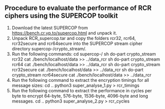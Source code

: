 Procedure to evaluate the performance of RCR ciphers using the SUPERCOP toolkit
-------------------------------------------------------------------------------
1. Download the latest SUPERCOP from https://bench.cr.yp.to/supercop.html and unpack it.
2. Unpack RCR_supercop.tar and copy the folders rcr32, rcr64, rcr32secure and rcr64secure into the SUPERCOP stream cipher directory supercop-<version>/crypto_stream/.
3. Run the following commands:
	cd supercop-<version>/
	sh do-part crypto_stream rcr32
	cat  ./bench/localhost/data >> ../data_rcr
    sh do-part crypto_stream rcr64
    cat  ./bench/localhost/data >> ../data_rcr
	sh do-part crypto_stream rcr32secure
	cat  ./bench/localhost/data >> ../data_rcr
    sh do-part crypto_stream rcr64secure
    cat  ./bench/localhost/data >> ../data_rcr
4. Run the following command to extract the encryption timings for all message sizes:
	cd ..
	python3 super_analyse_1.py  > rcr_timings
5. Run the following command to extract the performance in cycles per byte to encrypt 64-byte, 576-byte, 1536-byte, 4096-byte and long messages.
     cd ..
     python3 super_analyse_2.py  > rcr_cycles
